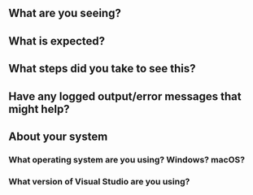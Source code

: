 <!--
Thank you so much for your contribution. Before you submit an issue, please read the following:

1. Ensure you have read over contribution guidelines in the README: https://github.com/XamarinUniversity/IOS110/blob/master/README.md.

2. If you have a question, please submit it via the Xamarin University forum: https://forums.xamarin.com/categories/university

3. Delete everything in this comment block.
-->

## What are you seeing?

## What is expected?

## What steps did you take to see this?

## Have any logged output/error messages that might help?

## About your system

### What operating system are you using? Windows? macOS?

### What version of Visual Studio are you using?
